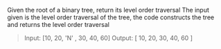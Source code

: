Given the root of a binary tree, return its level order traversal
The input given is the level order traversal of the tree, the code constructs the tree and returns the level order traversal
> Input: [10, 20, 'N' , 30, 40, 60]
> Output: [ 10, 20, 30, 40, 60 ]